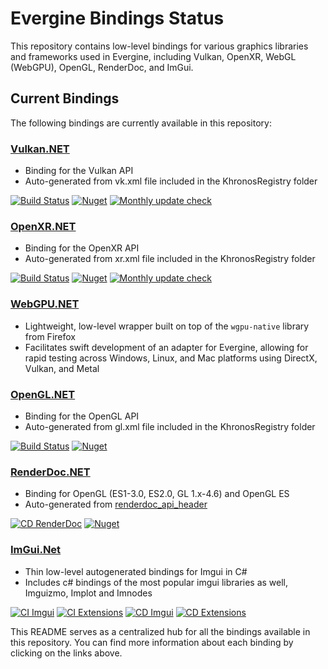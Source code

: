 # Evergine Bindings Status

This repository contains low-level bindings for various graphics libraries and frameworks used in Evergine, including Vulkan, OpenXR, WebGL (WebGPU), OpenGL, RenderDoc, and ImGui.

## Current Bindings

The following bindings are currently available in this repository:

### [Vulkan.NET](https://github.com/EvergineTeam/Vulkan.NET)
* Binding for the Vulkan API
* Auto-generated from vk.xml file included in the KhronosRegistry folder

[![Build Status](https://waveengineteam.visualstudio.com/Evergine/_apis/build/status/Bindings/Vulkan.NET%20CI?branchName=master)](https://waveengineteam.visualstudio.com/Evergine/_build/latest?definitionId=116&branchName=master)
[![Nuget](https://img.shields.io/nuget/v/Evergine.Bindings.Vulkan?logo=nuget)](https://www.nuget.org/packages/Evergine.Bindings.Vulkan)
[![Monthly update check](https://github.com/EvergineTeam/Vulkan.NET/actions/workflows/monthly_update.yml/badge.svg)](https://github.com/EvergineTeam/Vulkan.NET/actions/workflows/monthly_update.yml)

### [OpenXR.NET](https://github.com/EvergineTeam/OpenXR.NET)
* Binding for the OpenXR API
* Auto-generated from xr.xml file included in the KhronosRegistry folder

[![Build Status](https://waveengineteam.visualstudio.com/Evergine/_apis/build/status/Bindings/OpenXR.NET%20CI?branchName=main)](https://waveengineteam.visualstudio.com/Evergine/_build/latest?definitionId=121&branchName=main)
[![Nuget](https://img.shields.io/nuget/v/Evergine.Bindings.OpenXR?logo=nuget)](https://www.nuget.org/packages/Evergine.Bindings.OpenXR)
[![Monthly update check](https://github.com/EvergineTeam/OpenXR.NET/actions/workflows/monthly_update.yml/badge.svg)](https://github.com/EvergineTeam/OpenXR.NET/actions/workflows/monthly_update.yml)

### [WebGPU.NET](https://github.com/EvergineTeam/WebGPU.NET)
* Lightweight, low-level wrapper built on top of the `wgpu-native` library from Firefox
* Facilitates swift development of an adapter for Evergine, allowing for rapid testing across Windows, Linux, and Mac platforms using DirectX, Vulkan, and Metal

### [OpenGL.NET](https://github.com/opentk/OpenGL.NET)
* Binding for the OpenGL API
* Auto-generated from gl.xml file included in the KhronosRegistry folder

[![Build Status](https://waveengineteam.visualstudio.com/Evergine/_apis/build/status/Bindings/OpenGL.NET/OpenGL.NET%20CI?branchName=master)](https://waveengineteam.visualstudio.com/Evergine/_build/latest?definitionId=119&branchName=master)
[![Nuget](https://img.shields.io/nuget/v/Evergine.Bindings.OpenGL?logo=nuget)](https://www.nuget.org/packages/Evergine.Bindings.OpenGL)

### [RenderDoc.NET](https://github.com/bkaradach/renderdoc)
* Binding for OpenGL (ES1-3.0, ES2.0, GL 1.x-4.6) and OpenGL ES
* Auto-generated from [renderdoc_api_header](https://github.com/baldurk/renderdoc/blob/v1.x/renderdoc/api/app/renderdoc_app.h "RenderDoc API Header")

[![CD RenderDoc](https://github.com/EvergineTeam/RenderDoc.NET/actions/workflows/CD.yml/badge.svg)](https://github.com/EvergineTeam/RenderDoc.NET/actions/workflows/CD.yml)
[![Nuget](https://img.shields.io/nuget/v/Evergine.Bindings.RenderDoc?logo=nuget)](https://www.nuget.org/packages/Evergine.Bindings.RenderDoc)

### [ImGui.Net](https://github.com/oczi/imgui-net)
* Thin low-level autogenerated bindings for Imgui in C#
* Includes c# bindings of the most popular imgui libraries as well, Imguizmo, Implot and Imnodes

[![CI Imgui](https://github.com/EvergineTeam/ImGui.Net/actions/workflows/ci-imgui.yml/badge.svg)](https://github.com/EvergineTeam/ImGui.Net/actions/workflows/ci-imgui.yml)
[![CI Extensions](https://github.com/EvergineTeam/ImGui.Net/actions/workflows/ci-extensions.yml/badge.svg)](https://github.com/EvergineTeam/ImGui.Net/actions/workflows/ci-extensions.yml)
[![CD Imgui](https://github.com/EvergineTeam/ImGui.Net/actions/workflows/cd-imgui.yml/badge.svg)](https://github.com/EvergineTeam/ImGui.Net/actions/workflows/cd-imgui.yml)
[![CD Extensions](https://github.com/EvergineTeam/ImGui.Net/actions/workflows/cd-extensions.yml/badge.svg)](https://github.com/EvergineTeam/ImGui.Net/actions/workflows/cd-extensions.yml)

This README serves as a centralized hub for all the bindings available in this repository. You can find more information about each binding by clicking on the links above.
